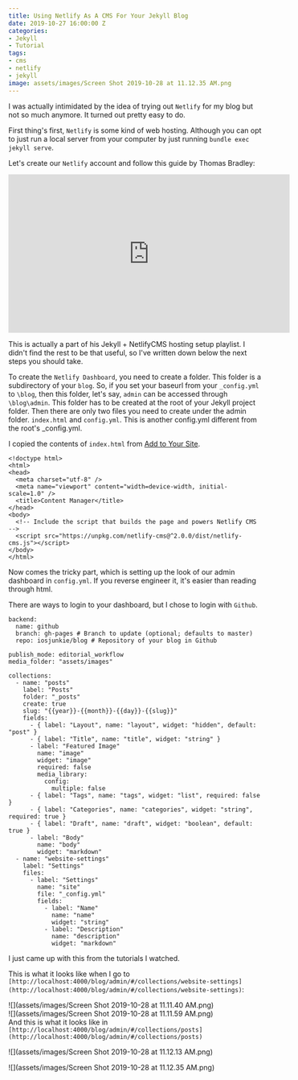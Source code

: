 ```yaml
---
title: Using Netlify As A CMS For Your Jekyll Blog
date: 2019-10-27 16:00:00 Z
categories:
- Jekyll
- Tutorial
tags:
- cms
- netlify
- jekyll
image: assets/images/Screen Shot 2019-10-28 at 11.12.35 AM.png
---
```


I was actually intimidated by the idea of trying out `Netlify` for my blog but not so much anymore. It turned out pretty easy to do.

First thing's first, `Netlify` is some kind of web hosting. Although you can opt to just run a local server from your computer by just running `bundle exec jekyll serve`.

Let's create our `Netlify` account and follow this guide by Thomas Bradley:

<iframe width="560" height="315" src="https://www.youtube.com/embed/eEjdJY_Ak8U" frameborder="0" allow="accelerometer; autoplay; encrypted-media; gyroscope; picture-in-picture" allowfullscreen></iframe>

This is actually a part of his Jekyll + NetlifyCMS hosting setup playlist. I didn't find the rest to be that useful, so I've written down below the next steps you should take.

To create the `Netlify Dashboard`, you need to create a folder. This folder is a subdirectory of your `blog`. So, if you set your baseurl from your `_config.yml` to `\blog`, then this folder, let's say, `admin` can be accessed through `\blog\admin`. This folder has to be created at the root of your Jekyll project folder. Then there are only two files you need to create under the admin folder. `index.html` and `config.yml`. This is another config.yml different from the root's _config.yml.

I copied the contents of `index.html` from [Add to Your Site](https://www.netlifycms.org/docs/add-to-your-site/#app-file-structure "Add to Your Site").

    <!doctype html>
    <html>
    <head>
      <meta charset="utf-8" />
      <meta name="viewport" content="width=device-width, initial-scale=1.0" />
      <title>Content Manager</title>
    </head>
    <body>
      <!-- Include the script that builds the page and powers Netlify CMS -->
      <script src="https://unpkg.com/netlify-cms@^2.0.0/dist/netlify-cms.js"></script>
    </body>
    </html>

Now comes the tricky part, which is setting up the look of our admin dashboard in `config.yml`. If you reverse engineer it, it's easier than reading through html.

There are ways to login to your dashboard, but I chose to login with `Github`.

    backend:
      name: github
      branch: gh-pages # Branch to update (optional; defaults to master)
      repo: iosjunkie/blog # Repository of your blog in Github
    
    publish_mode: editorial_workflow
    media_folder: "assets/images"
    
    collections:
      - name: "posts"
        label: "Posts"
        folder: "_posts"
        create: true
        slug: "{{year}}-{{month}}-{{day}}-{{slug}}"
        fields:
          - { label: "Layout", name: "layout", widget: "hidden", default: "post" }
          - { label: "Title", name: "title", widget: "string" }
          - label: "Featured Image"
            name: "image"
            widget: "image"
            required: false
            media_library:
              config:
                multiple: false
          - { label: "Tags", name: "tags", widget: "list", required: false }
          - { label: "Categories", name: "categories", widget: "string", required: true }
          - { label: "Draft", name: "draft", widget: "boolean", default: true }
          - label: "Body"
            name: "body"
            widget: "markdown"
      - name: "website-settings"
        label: "Settings"
        files:
          - label: "Settings"
            name: "site"
            file: "_config.yml"
            fields:
              - label: "Name"
                name: "name"
                widget: "string"
              - label: "Description"
                name: "description"
                widget: "markdown" 

I just came up with this from the tutorials I watched.

This is what it looks like when I go to `[http://localhost:4000/blog/admin/#/collections/website-settings](http://localhost:4000/blog/admin/#/collections/website-settings)`:

![](assets/images/Screen Shot 2019-10-28 at 11.11.40 AM.png)  
![](assets/images/Screen Shot 2019-10-28 at 11.11.59 AM.png)  
And this is what it looks like in `[http://localhost:4000/blog/admin/#/collections/posts](http://localhost:4000/blog/admin/#/collections/posts)`

![](assets/images/Screen Shot 2019-10-28 at 11.12.13 AM.png)

![](assets/images/Screen Shot 2019-10-28 at 11.12.35 AM.png)